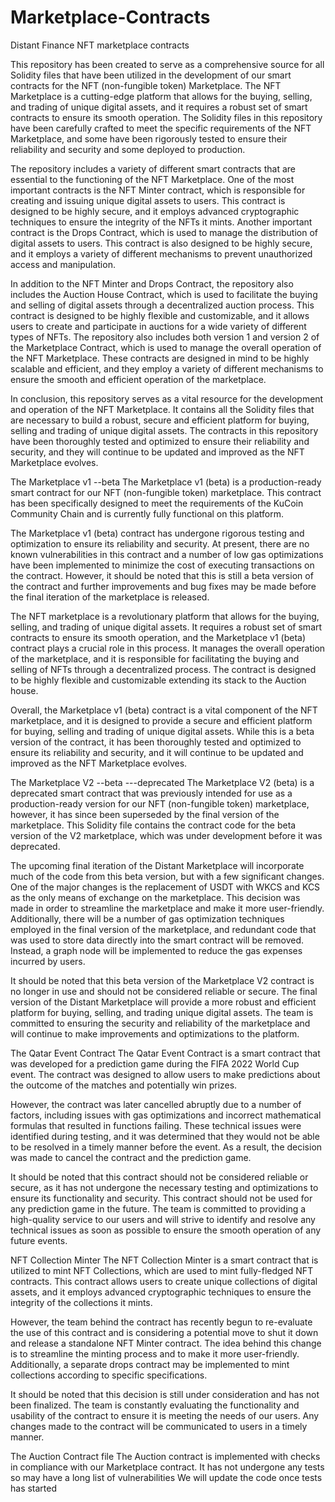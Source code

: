 # Marketplace-Contracts
Distant Finance NFT marketplace contracts


This repository has been created to serve as a comprehensive source for all Solidity files that have been utilized in the development of our smart contracts for the NFT (non-fungible token) Marketplace. 
The NFT Marketplace is a cutting-edge platform that allows for the buying, selling, and trading of unique digital assets, and it requires a robust set of smart contracts to ensure its smooth operation. 
The Solidity files in this repository have been carefully crafted to meet the specific requirements of the NFT Marketplace, and some have been rigorously tested to ensure their reliability and security and some deployed to production.

The repository includes a variety of different smart contracts that are essential to the functioning of the NFT Marketplace. 
One of the most important contracts is the NFT Minter contract, which is responsible for creating and issuing unique digital assets to users. This contract is designed to be highly secure, and it employs advanced cryptographic techniques to ensure the integrity of the NFTs it mints. 
Another important contract is the Drops Contract, which is used to manage the distribution of digital assets to users. This contract is also designed to be highly secure, and it employs a variety of different mechanisms to prevent unauthorized access and manipulation.

In addition to the NFT Minter and Drops Contract, the repository also includes the Auction House Contract, which is used to facilitate the buying and selling of digital assets through a decentralized auction process. This contract is designed to be highly flexible and customizable, and it allows users to create and participate in auctions for a wide variety of different types of NFTs. 
The repository also includes both version 1 and version 2 of the Marketplace Contract, which is used to manage the overall operation of the NFT Marketplace. These contracts are designed in mind to be highly scalable and efficient, and they employ a variety of different mechanisms to ensure the smooth and efficient operation of the marketplace.

In conclusion, this repository serves as a vital resource for the development and operation of the NFT Marketplace. It contains all the Solidity files that are necessary to build a robust, secure and efficient platform for buying, selling and trading of unique digital assets. The contracts in this repository have been thoroughly tested and optimized to ensure their reliability and security, and they will continue to be updated and improved as the NFT Marketplace evolves.


The Marketplace v1 --beta
The Marketplace v1 (beta) is a production-ready smart contract for our NFT (non-fungible token) marketplace. This contract has been specifically designed to meet the requirements of the KuCoin Community Chain and is currently fully functional on this platform.

The Marketplace v1 (beta) contract has undergone rigorous testing and optimization to ensure its reliability and security. 
At present, there are no known vulnerabilities in this contract and a number of low gas optimizations have been implemented to minimize the cost of executing transactions on the contract. 
However, it should be noted that this is still a beta version of the contract and further improvements and bug fixes may be made before the final iteration of the marketplace is released.

The NFT marketplace is a revolutionary platform that allows for the buying, selling, and trading of unique digital assets. 
It requires a robust set of smart contracts to ensure its smooth operation, and the Marketplace v1 (beta) contract plays a crucial role in this process. 
It manages the overall operation of the marketplace, and it is responsible for facilitating the buying and selling of NFTs through a decentralized process. The contract is designed to be highly flexible and customizable extending its stack to the Auction house.

Overall, the Marketplace v1 (beta) contract is a vital component of the NFT marketplace, and it is designed to provide a secure and efficient platform for buying, selling and trading of unique digital assets. 
While this is a beta version of the contract, it has been thoroughly tested and optimized to ensure its reliability and security, and it will continue to be updated and improved as the NFT Marketplace evolves.


The Marketplace V2 --beta ---deprecated
The Marketplace V2 (beta) is a deprecated smart contract that was previously intended for use as a production-ready version for our NFT (non-fungible token) marketplace, however, it has since been superseded by the final version of the marketplace. This Solidity file contains the contract code for the beta version of the V2 marketplace, which was under development before it was deprecated.

The upcoming final iteration of the Distant Marketplace will incorporate much of the code from this beta version, but with a few significant changes. One of the major changes is the replacement of USDT with WKCS and KCS as the only means of exchange on the marketplace. This decision was made in order to streamline the marketplace and make it more user-friendly. Additionally, there will be a number of gas optimization techniques employed in the final version of the marketplace, and redundant code that was used to store data directly into the smart contract will be removed. Instead, a graph node will be implemented to reduce the gas expenses incurred by users.

It should be noted that this beta version of the Marketplace V2 contract is no longer in use and should not be considered reliable or secure. The final version of the Distant Marketplace will provide a more robust and efficient platform for buying, selling, and trading unique digital assets. The team is committed to ensuring the security and reliability of the marketplace and will continue to make improvements and optimizations to the platform.


The Qatar Event Contract
The Qatar Event Contract is a smart contract that was developed for a prediction game during the FIFA 2022 World Cup event. The contract was designed to allow users to make predictions about the outcome of the matches and potentially win prizes.

However, the contract was later cancelled abruptly due to a number of factors, including issues with gas optimizations and incorrect mathematical formulas that resulted in functions failing. These technical issues were identified during testing, and it was determined that they would not be able to be resolved in a timely manner before the event. As a result, the decision was made to cancel the contract and the prediction game.

It should be noted that this contract should not be considered reliable or secure, as it has not undergone the necessary testing and optimizations to ensure its functionality and security. This contract should not be used for any prediction game in the future. The team is committed to providing a high-quality service to our users and will strive to identify and resolve any technical issues as soon as possible to ensure the smooth operation of any future events.


NFT Collection Minter 
The NFT Collection Minter is a smart contract that is utilized to mint NFT Collections, which are used to mint fully-fledged NFT contracts. This contract allows users to create unique collections of digital assets, and it employs advanced cryptographic techniques to ensure the integrity of the collections it mints.

However, the team behind the contract has recently begun to re-evaluate the use of this contract and is considering a potential move to shut it down and release a standalone NFT Minter contract. The idea behind this change is to streamline the minting process and to make it more user-friendly. Additionally, a separate drops contract may be implemented to mint collections according to specific specifications.

It should be noted that this decision is still under consideration and has not been finalized. The team is constantly evaluating the functionality and usability of the contract to ensure it is meeting the needs of our users. Any changes made to the contract will be communicated to users in a timely manner.


The Auction Contract file
The Auction contract is implemented with checks in compliance with our Marketplace contract. It has not undergone any tests so may have a long list of vulnerabilities
We will update the code once tests has started
